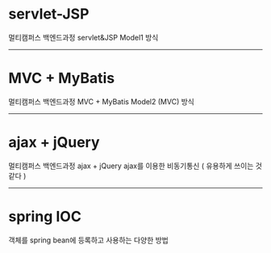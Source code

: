 # servlet-JSP
멀티캠퍼스 백엔드과정 servlet&amp;JSP
Model1 방식

<hr>

# MVC + MyBatis
멀티캠퍼스 백엔드과정 MVC + MyBatis
Model2 (MVC) 방식

<hr>

# ajax + jQuery
멀티캠퍼스 백엔드과정 ajax + jQuery
ajax를 이용한 비동기통신 ( 유용하게 쓰이는 것 같다 )

<hr>

# spring IOC
객체를 spring bean에 등록하고 사용하는 다양한 방법
